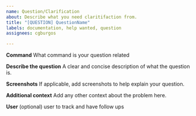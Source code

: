 ```yaml
---
name: Question/Clarification
about: Describe what you need claritifaction from.
title: "[QUESTION] QuestionName"
labels: documentation, help wanted, question
assignees: cgburgos

---
```


**Command**
What command is your question related

**Describe the question**
A clear and concise description of what the question is.

**Screenshots**
If applicable, add screenshots to help explain your question.


**Additional context**
Add any other context about the problem here.

**User**
(optional) user to track and have follow ups
